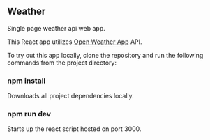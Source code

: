 ## Weather

Single page weather api web app.

This React app utilizes [Open Weather App](https://openweathermap.org/api) API.

To try out this app locally, clone the repository and run the following commands from the project directory:

### npm install

Downloads all project dependencies locally.

### npm run dev

Starts up the react script hosted on port 3000.
